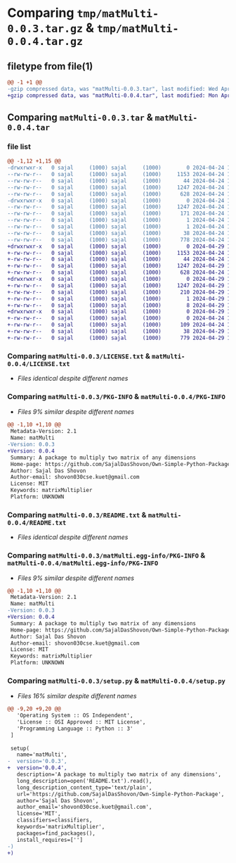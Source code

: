 # Comparing `tmp/matMulti-0.0.3.tar.gz` & `tmp/matMulti-0.0.4.tar.gz`

## filetype from file(1)

```diff
@@ -1 +1 @@
-gzip compressed data, was "matMulti-0.0.3.tar", last modified: Wed Apr 24 19:34:06 2024, max compression
+gzip compressed data, was "matMulti-0.0.4.tar", last modified: Mon Apr 29 15:09:10 2024, max compression
```

## Comparing `matMulti-0.0.3.tar` & `matMulti-0.0.4.tar`

### file list

```diff
@@ -1,12 +1,15 @@
-drwxrwxr-x   0 sajal     (1000) sajal     (1000)        0 2024-04-24 19:34:06.145174 matMulti-0.0.3/
--rw-rw-r--   0 sajal     (1000) sajal     (1000)     1153 2024-04-24 18:33:02.000000 matMulti-0.0.3/LICENSE.txt
--rw-rw-r--   0 sajal     (1000) sajal     (1000)       44 2024-04-24 18:32:29.000000 matMulti-0.0.3/MANIFEST.in
--rw-rw-r--   0 sajal     (1000) sajal     (1000)     1247 2024-04-24 19:34:06.145174 matMulti-0.0.3/PKG-INFO
--rw-rw-r--   0 sajal     (1000) sajal     (1000)      628 2024-04-24 19:33:05.000000 matMulti-0.0.3/README.txt
-drwxrwxr-x   0 sajal     (1000) sajal     (1000)        0 2024-04-24 19:34:06.141174 matMulti-0.0.3/matMulti.egg-info/
--rw-rw-r--   0 sajal     (1000) sajal     (1000)     1247 2024-04-24 19:34:06.000000 matMulti-0.0.3/matMulti.egg-info/PKG-INFO
--rw-rw-r--   0 sajal     (1000) sajal     (1000)      171 2024-04-24 19:34:06.000000 matMulti-0.0.3/matMulti.egg-info/SOURCES.txt
--rw-rw-r--   0 sajal     (1000) sajal     (1000)        1 2024-04-24 19:34:06.000000 matMulti-0.0.3/matMulti.egg-info/dependency_links.txt
--rw-rw-r--   0 sajal     (1000) sajal     (1000)        1 2024-04-24 19:34:06.000000 matMulti-0.0.3/matMulti.egg-info/top_level.txt
--rw-rw-r--   0 sajal     (1000) sajal     (1000)       38 2024-04-24 19:34:06.145174 matMulti-0.0.3/setup.cfg
--rw-rw-r--   0 sajal     (1000) sajal     (1000)      778 2024-04-24 19:32:38.000000 matMulti-0.0.3/setup.py
+drwxrwxr-x   0 sajal     (1000) sajal     (1000)        0 2024-04-29 15:09:10.310914 matMulti-0.0.4/
+-rw-rw-r--   0 sajal     (1000) sajal     (1000)     1153 2024-04-24 18:33:02.000000 matMulti-0.0.4/LICENSE.txt
+-rw-rw-r--   0 sajal     (1000) sajal     (1000)       44 2024-04-24 18:32:29.000000 matMulti-0.0.4/MANIFEST.in
+-rw-rw-r--   0 sajal     (1000) sajal     (1000)     1247 2024-04-29 15:09:10.310914 matMulti-0.0.4/PKG-INFO
+-rw-rw-r--   0 sajal     (1000) sajal     (1000)      628 2024-04-24 19:33:05.000000 matMulti-0.0.4/README.txt
+drwxrwxr-x   0 sajal     (1000) sajal     (1000)        0 2024-04-29 15:09:10.310914 matMulti-0.0.4/matMulti.egg-info/
+-rw-rw-r--   0 sajal     (1000) sajal     (1000)     1247 2024-04-29 15:09:09.000000 matMulti-0.0.4/matMulti.egg-info/PKG-INFO
+-rw-rw-r--   0 sajal     (1000) sajal     (1000)      210 2024-04-29 15:09:10.000000 matMulti-0.0.4/matMulti.egg-info/SOURCES.txt
+-rw-rw-r--   0 sajal     (1000) sajal     (1000)        1 2024-04-29 15:09:09.000000 matMulti-0.0.4/matMulti.egg-info/dependency_links.txt
+-rw-rw-r--   0 sajal     (1000) sajal     (1000)        8 2024-04-29 15:09:09.000000 matMulti-0.0.4/matMulti.egg-info/top_level.txt
+drwxrwxr-x   0 sajal     (1000) sajal     (1000)        0 2024-04-29 15:09:10.310914 matMulti-0.0.4/product/
+-rw-rw-r--   0 sajal     (1000) sajal     (1000)        0 2024-04-24 19:33:09.000000 matMulti-0.0.4/product/__init__.py
+-rw-rw-r--   0 sajal     (1000) sajal     (1000)      109 2024-04-24 19:33:12.000000 matMulti-0.0.4/product/product.py
+-rw-rw-r--   0 sajal     (1000) sajal     (1000)       38 2024-04-29 15:09:10.310914 matMulti-0.0.4/setup.cfg
+-rw-rw-r--   0 sajal     (1000) sajal     (1000)      779 2024-04-29 15:05:41.000000 matMulti-0.0.4/setup.py
```

### Comparing `matMulti-0.0.3/LICENSE.txt` & `matMulti-0.0.4/LICENSE.txt`

 * *Files identical despite different names*

### Comparing `matMulti-0.0.3/PKG-INFO` & `matMulti-0.0.4/PKG-INFO`

 * *Files 9% similar despite different names*

```diff
@@ -1,10 +1,10 @@
 Metadata-Version: 2.1
 Name: matMulti
-Version: 0.0.3
+Version: 0.0.4
 Summary: A package to multiply two matrix of any dimensions
 Home-page: https://github.com/SajalDasShovon/Own-Simple-Python-Package
 Author: Sajal Das Shovon
 Author-email: shovon030cse.kuet@gmail.com
 License: MIT
 Keywords: matrixMultiplier
 Platform: UNKNOWN
```

### Comparing `matMulti-0.0.3/README.txt` & `matMulti-0.0.4/README.txt`

 * *Files identical despite different names*

### Comparing `matMulti-0.0.3/matMulti.egg-info/PKG-INFO` & `matMulti-0.0.4/matMulti.egg-info/PKG-INFO`

 * *Files 9% similar despite different names*

```diff
@@ -1,10 +1,10 @@
 Metadata-Version: 2.1
 Name: matMulti
-Version: 0.0.3
+Version: 0.0.4
 Summary: A package to multiply two matrix of any dimensions
 Home-page: https://github.com/SajalDasShovon/Own-Simple-Python-Package
 Author: Sajal Das Shovon
 Author-email: shovon030cse.kuet@gmail.com
 License: MIT
 Keywords: matrixMultiplier
 Platform: UNKNOWN
```

### Comparing `matMulti-0.0.3/setup.py` & `matMulti-0.0.4/setup.py`

 * *Files 16% similar despite different names*

```diff
@@ -9,20 +9,20 @@
   'Operating System :: OS Independent',
   'License :: OSI Approved :: MIT License',
   'Programming Language :: Python :: 3'
 ]
  
 setup(
   name='matMulti',
-  version='0.0.3',
+  version='0.0.4',
   description='A package to multiply two matrix of any dimensions',
   long_description=open('README.txt').read(),
   long_description_content_type='text/plain',
   url='https://github.com/SajalDasShovon/Own-Simple-Python-Package',  
   author='Sajal Das Shovon',
   author_email='shovon030cse.kuet@gmail.com',
   license='MIT', 
   classifiers=classifiers,
   keywords='matrixMultiplier', 
   packages=find_packages(),
   install_requires=[''] 
-)
+)
```

